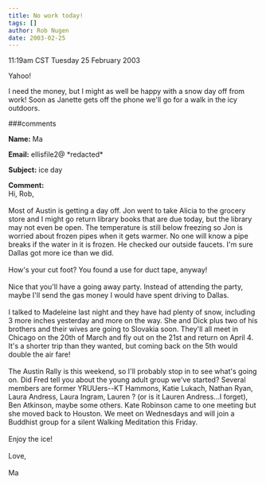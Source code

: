 ```yaml
---
title: No work today!
tags: []
author: Rob Nugen
date: 2003-02-25
---
```


<p class=date>11:19am CST Tuesday 25 February 2003</p>

<p>Yahoo!</p>

<p>I need the money, but I might as well be happy with a snow day off
from work!  Soon as Janette gets off the phone we'll go for a walk in
the icy outdoors.</p>

###comments

<p><b>Name:</b> Ma

<p><b>Email:</b> ellisfile2@ *redacted*

<p><b>Subject:</b> ice day

<p><b>Comment:</b>
<br>Hi, Rob,<br>
<br>
Most of Austin is getting a day off. Jon went to take Alicia to the grocery store and I might go return library books that are due today, but the library may not even be open. The temperature is still below freezing so Jon is worried about frozen pipes when it gets warmer. No one will know a pipe breaks if the water in it is frozen. He checked our outside faucets. I'm sure Dallas got more ice than we did.<br>
<br>
How's your cut foot? You found a use for duct tape, anyway!<br>
<br>
Nice that you'll have a going away party. Instead of attending the party, maybe I'll send the gas money I would have spent driving to Dallas.<br>
<br>
I talked to Madeleine last night and they have had plenty of snow, including 3 more inches yesterday and more on the way. She and Dick plus two of his brothers and their wives are going to Slovakia soon. They'll all meet in Chicago on the 20th of March and fly out on the 21st and return on April 4. It's a shorter trip than they wanted, but coming back on the 5th would double the air fare!<br>
<br>
The Austin Rally is this weekend, so I'll probably stop in to see what's going on. Did Fred tell you about the young adult group we've started? Several members are former YRUUers--KT Hammons, Katie Lukach, Nathan Ryan, Laura Andress, Laura Ingram, Lauren ? (or is it Lauren Andress...I forget), Ben Atkinson, maybe some others. Kate Robinson came to one meeting but she moved back to Houston. We meet on Wednesdays and will join a Buddhist group for a silent Walking Meditation this Friday.<br>
<br>
Enjoy the ice!<br>
<br>
Love,<br>
<br>
Ma
